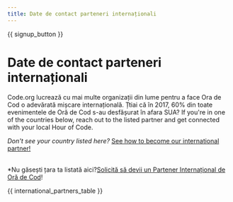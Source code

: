 ```yaml
---
title: Date de contact parteneri internaționali
---
```


{{ signup_button }}

# Date de contact parteneri internaționali

Code.org lucrează cu mai multe organizații din lume pentru a face Ora de Cod o adevărată mișcare internațională. Țtiai că în 2017, 60% din toate evenimentele de Oră de Cod s-au desfășurat în afara SUA? If you're in one of the countries below, reach out to the listed partner and get connected with your local Hour of Code.

*Don't see your country listed here?* [See how to become our international partner!](https://code.org/international/apply) <br /> <br />

*Nu găsești țara ta listată aici?[Solicită să devii un Partener Internațional de Oră de Cod](https://airtable.com/shreokz55rqubug8F)!</p> 

{{ international_partners_table }}
